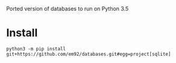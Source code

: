 Ported version of databases to run on Python 3.5

# Install

```
python3 -m pip install git+https://github.com/em92/databases.git#egg=project[sqlite]
```
